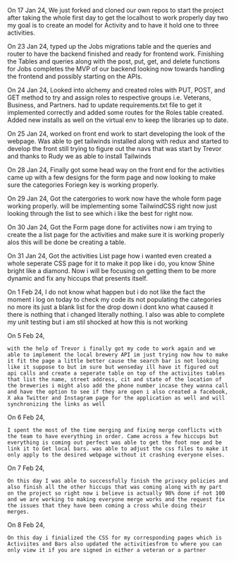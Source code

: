 On 17 Jan 24, 
    We just forked and cloned our own repos to start the project after taking the whole first day to get the localhost to work properly day two my goal is to create an model for Activity and to have it hold one to three activities.
    
On 23 Jan 24,
     typed up the Jobs migrations table and the queries and router to have the backend finished and ready for frontend work. Finishing the Tables and queries along with the post, put, get, and delete functions for Jobs completes the MVP of our backend looking now towards handling the frontend and possibly starting on the APIs. 

On 24 Jan 24,
    Looked into alchemy and created roles with PUT, POST, and GET method to try and assign roles to respective groups i.e. Veterans, Business, and Partners. had to update requirements.txt file to get it implemented correctly and added some routes for the Roles table created. Added new installs as well on the virtual env to keep the libraries up to date.


On 25 Jan 24, 
    worked on front end work to start developing the look of the webpage. Was able to get tailwinds installed along with redux and started to develop the front still trying to figure out the navs that was start by Trevor and thanks to Rudy we as able to install Tailwinds

On 28 Jan 24, 
    Finally got some head way on the front end for the activities came up with a few designs for the form page and now looking to make sure the categories Foriegn key is working properly.

On 29 Jan 24,
    Got the catergories to work now have the whole form page working properly. will be implementing some TailwindCSS right now just looking through the list to see which i like the best for right now.

On 30 Jan 24,
    Got the Form page done for activiites now i am trying to create the a list page for the activities and make sure it is working properly alos this will be done be creating a table.

On 31 Jan 24,
    Got the activities List page how i wanted even created a whole seperate CSS page for it to make it pop like i do, you know Shine bright like a diamond. Now i will be focusing on getting them to be more dynamic and fix any hiccups that presents itself.

On 1 Feb 24,
    I do not know what happen but i do not like the fact the moment i log on today to check my code its not populating the categories no more its just a blank list for the drop down i dont kno what caused it there is nothing that i changed literally nothing. I also was able to complete my unit testing but i am stil shocked at how this is not working 
    

On 5 Feb 24,

    with the help of Trevor i finally got my code to work again and we able to implement the local brewery API im just trying now how to make it fit the page a little better cause the search bar is not looking like it suppose to but im sure but wenseday ill have it figured out api calls and create a seperate table on top of the activiites tables that list the name, street address, cit and state of the location of the breweries i might also add the phone number incase they wanna call and have the option to see if they are open i also created a facebook, X aka Twitter and Instagram page for the application as well and will synchronizing the links as well 

On 6 Feb 24,

    I spent the most of the time merging and fixing merge conflicts with the team to have everything in order. Came across a few hiccups but everything is coming out perfect was able to get the foot noe and be link it to Get local bars. was able to adjust the css files to make it only apply to the desired webpage without it crashing everyone elses. 

On 7 Feb 24,

    On this day I was able to successfully finish the privacy policies and also finish all the other hiccups that was coming along with my part on the project so right now i believe is actually 98% done if not 100 and we are working to making everyone merge works and the request fix the issues that they have been coming a cross while doing their merges.

On 8 Feb 24,

    On this day i finialized the CSS for my corresponding pages which is Activiites and Bars also updated the activitiesfrom to where you can only view it if you are signed in either a veteran or a partner